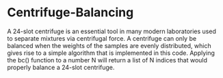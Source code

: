 # Centrifuge-Balancing

A 24-slot centrifuge is an essential tool in many modern laboratories used to separate mixtures via centrifugal force. 
A centrifuge can only be balanced when the weights of the samples are evenly distributed,
which gives rise to a simple algorithm that is implemented in this code. Applying the bc() function to a number N will return a list of N indices that would 
properly balance a 24-slot centrifuge. 
